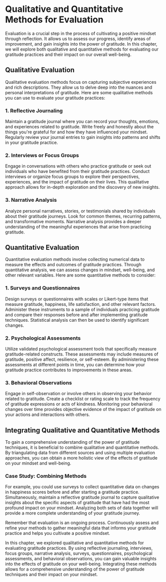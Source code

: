 Qualitative and Quantitative Methods for Evaluation
==============================================================

Evaluation is a crucial step in the process of cultivating a positive mindset through reflection. It allows us to assess our progress, identify areas of improvement, and gain insights into the power of gratitude. In this chapter, we will explore both qualitative and quantitative methods for evaluating our gratitude practices and their impact on our overall well-being.

Qualitative Evaluation
----------------------

Qualitative evaluation methods focus on capturing subjective experiences and rich descriptions. They allow us to delve deep into the nuances and personal interpretations of gratitude. Here are some qualitative methods you can use to evaluate your gratitude practices:

### 1. Reflective Journaling

Maintain a gratitude journal where you can record your thoughts, emotions, and experiences related to gratitude. Write freely and honestly about the things you're grateful for and how they have influenced your mindset. Regularly review your journal entries to gain insights into patterns and shifts in your gratitude practice.

### 2. Interviews or Focus Groups

Engage in conversations with others who practice gratitude or seek out individuals who have benefited from their gratitude practices. Conduct interviews or organize focus groups to explore their perspectives, experiences, and the impact of gratitude on their lives. This qualitative approach allows for in-depth exploration and the discovery of new insights.

### 3. Narrative Analysis

Analyze personal narratives, stories, or testimonials shared by individuals about their gratitude journeys. Look for common themes, recurring patterns, and transformative moments. Narrative analysis provides a deeper understanding of the meaningful experiences that arise from practicing gratitude.

Quantitative Evaluation
-----------------------

Quantitative evaluation methods involve collecting numerical data to measure the effects and outcomes of gratitude practices. Through quantitative analysis, we can assess changes in mindset, well-being, and other relevant variables. Here are some quantitative methods to consider:

### 1. Surveys and Questionnaires

Design surveys or questionnaires with scales or Likert-type items that measure gratitude, happiness, life satisfaction, and other relevant factors. Administer these instruments to a sample of individuals practicing gratitude and compare their responses before and after implementing gratitude techniques. Statistical analysis can then be used to identify significant changes.

### 2. Psychological Assessments

Utilize validated psychological assessment tools that specifically measure gratitude-related constructs. These assessments may include measures of gratitude, positive affect, resilience, or self-esteem. By administering these assessments at different points in time, you can determine how your gratitude practice contributes to improvements in these areas.

### 3. Behavioral Observations

Engage in self-observation or involve others in observing your behavior related to gratitude. Create a checklist or rating scale to track the frequency of gratitude expressions or acts of kindness. Monitoring your behavioral changes over time provides objective evidence of the impact of gratitude on your actions and interactions with others.

Integrating Qualitative and Quantitative Methods
------------------------------------------------

To gain a comprehensive understanding of the power of gratitude techniques, it is beneficial to combine qualitative and quantitative methods. By triangulating data from different sources and using multiple evaluation approaches, you can obtain a more holistic view of the effects of gratitude on your mindset and well-being.

### Case Study: Combining Methods

For example, you could use surveys to collect quantitative data on changes in happiness scores before and after starting a gratitude practice. Simultaneously, maintain a reflective gratitude journal to capture qualitative insights about the specific aspects of gratitude that have had the most profound impact on your mindset. Analyzing both sets of data together will provide a more complete understanding of your gratitude journey.

Remember that evaluation is an ongoing process. Continuously assess and refine your methods to gather meaningful data that informs your gratitude practice and helps you cultivate a positive mindset.

In this chapter, we explored qualitative and quantitative methods for evaluating gratitude practices. By using reflective journaling, interviews, focus groups, narrative analysis, surveys, questionnaires, psychological assessments, and behavioral observations, you can gain valuable insights into the effects of gratitude on your well-being. Integrating these methods allows for a comprehensive understanding of the power of gratitude techniques and their impact on your mindset.

